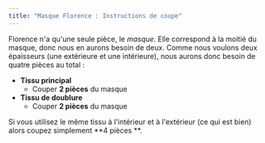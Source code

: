 ```yaml
---
title: "Masque Florence : Instructions de coupe"
---
```


Florence n'a qu'une seule pièce, le _masque_. Elle correspond à la moitié du masque, donc nous en aurons besoin de deux. Comme nous voulons deux épaisseurs (une extérieure et une intérieure), nous aurons donc besoin de quatre pièces au total :

- **Tissu principal**
  - Couper **2 pièces** du masque
- **Tissu de doublure**
  - Couper **2 pièces** du masque

Si vous utilisez le même tissu à l'intérieur et à l'extérieur (ce qui est bien) alors coupez simplement **4 pièces **.
